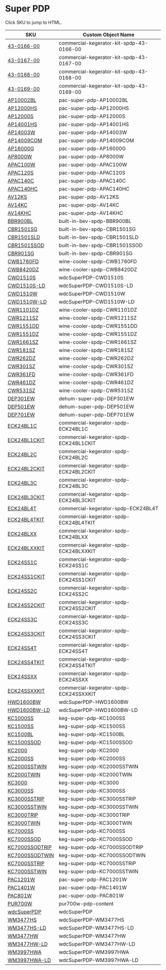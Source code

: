 # Super PDP

Click SKU to jump to HTML. 

| SKU                                        |  Custom Object Name                       |
| ------------------------------------------ | ------------------------------------------|
| [43-0166-00](html/43-0166-00.html)         |  commercial-kegerator-kit-spdp-43-0166-00 |
| [43-0167-00](html/43-0167-00.html)         |  commercial-kegerator-kit-spdp-43-0167-00 |
| [43-0168-00](html/43-0168-00.html)         |  commercial-kegerator-kit-spdp-43-0168-00 |
| [43-0169-00](html/43-0169-00.html)         |  commercial-kegerator-kit-spdp-43-0169-00 |
| [AP10002BL](html/AP10002BL.html)           |  pac-super-pdp-AP10002BL                  |
| [AP12000HS](html/AP12000HS.html)           |  pac-super-pdp-AP12000HS                  |
| [AP12000S](html/AP12000S.html)             |  pac-super-pdp-AP12000S                   |
| [AP14001HS](html/AP14001HS.html)           |  pac-super-pdp-AP14001HS                  |
| [AP14003W](html/AP14003W.html)             |  pac-super-pdp-AP14003W                   |
| [AP14009COM](html/AP14009COM.html)         |  pac-super-pdp-AP14009COM                 |
| [AP16000G](html/AP16000G.html)             |  pac-super-pdp-AP16000G                   |
| [AP8000W](html/AP8000W.html)               |  pac-super-pdp-AP8000W                    |
| [APAC100W](html/APAC100W.html)             |  pac-super-pdp-APAC100W                   |
| [APAC120S](html/APAC120S.html)             |  pac-super-pdp-APAC120S                   |
| [APAC140C](html/APAC140C.html)             |  pac-super-pdp-APAC140C                   |
| [APAC140HC](html/APAC140HC.html)           |  pac-super-pdp-APAC140HC                  |
| [AV12KS](html/AV12KS.html)                 |  pac-super-pdp-AV12KS                     |
| [AV14KC](html/AV14KC.html)                 |  pac-super-pdp-AV14KC                     |
| [AV14KHC](html/AV14KHC.html)               |  pac-super-pdp-AV14KHC                    |
| [BBR900BL](html/BBR900BL.html)             |  built-in-bev-spdp-BBR900BL               |
| [CBR1501SG](html/CBR1501SG.html)           |  built-in-bev-spdp-CBR1501SG              |
| [CBR1501SLD](html/CBR1501SLD.html)         |  built-in-bev-spdp-CBR1501SLD             |
| [CBR1501SSOD](html/CBR1501SSOD.html)       |  built-in-bev-spdp-CBR1501SSOD            |
| [CBR901SG](html/CBR901SG.html)             |  built-in-bev-spdp-CBR901SG               |
| [CWB1760FD](html/CWB1760FD.html)           |  wine-cooler-spdp-CWB1760FD               |
| [CWB8420DZ](html/CWB8420DZ.html)           |  wine-cooler-spdp-CWB8420DZ               |
| [CWD1510S](html/CWD1510S.html)             |  wdcSuperPDP-CWD1510S                     |
| [CWD1510S-LD](html/CWD1510S-LD.html)       |  wdcSuperPDP-CWD1510S-LD                  |
| [CWD1510W](html/CWD1510W.html)             |  wdcSuperPDP-CWD1510W                     |
| [CWD1510W-LD](html/CWD1510W-LD.html)       |  wdcSuperPDP-CWD1510W-LD                  |
| [CWR1101DZ](html/CWR1101DZ.html)           |  wine-cooler-spdp-CWR1101DZ               |
| [CWR1211SZ](html/CWR1211SZ.html)           |  wine-cooler-spdp-CWR1211SZ               |
| [CWR1551DD](html/CWR1551DD.html)           |  wine-cooler-spdp-CWR1551DD               |
| [CWR1551DZ](html/CWR1551DZ.html)           |  wine-cooler-spdp-CWR1551DZ               |
| [CWR1661SZ](html/CWR1661SZ.html)           |  wine-cooler-spdp-CWR1661SZ               |
| [CWR181SZ](html/CWR181SZ.html)             |  wine-cooler-spdp-CWR181SZ                |
| [CWR262DZ](html/CWR262DZ.html)             |  wine-cooler-spdp-CWR262DZ                |
| [CWR301SZ](html/CWR301SZ.html)             |  wine-cooler-spdp-CWR301SZ                |
| [CWR361FD](html/CWR361FD.html)             |  wine-cooler-spdp-CWR361FD                |
| [CWR461DZ](html/CWR461DZ.html)             |  wine-cooler-spdp-CWR461DZ                |
| [CWR531SZ](html/CWR531SZ.html)             |  wine-cooler-spdp-CWR531SZ                |
| [DEP301EW](html/DEP301EW.html)             |  dehum-super-pdp-DEP301EW                 |
| [DEP501EW](html/DEP501EW.html)             |  dehum-super-pdp-DEP501EW                 |
| [DEP701EW](html/DEP701EW.html)             |  dehum-super-pdp-DEP701EW                 |
| [ECK24BL1C](html/ECK24BL1C.html)           |  commercial-kegerator-spdp-ECK24BL1C      |
| [ECK24BL1CKIT](html/ECK24BL1CKIT.html)     |  commercial-kegerator-spdp-ECK24BL1CKIT   |
| [ECK24BL2C](html/ECK24BL2C.html)           |  commercial-kegerator-spdp-ECK24BL2C      |
| [ECK24BL2CKIT](html/ECK24BL2CKIT.html)     |  commercial-kegerator-spdp-ECK24BL2CKIT   |
| [ECK24BL3C](html/ECK24BL3C.html)           |  commercial-kegerator-spdp-ECK24BL3C      |
| [ECK24BL3CKIT](html/ECK24BL3CKIT.html)     |  commercial-kegerator-spdp-ECK24BL3CKIT   |
| [ECK24BL4T](html/ECK24BL4T.html)           |  commercial-kegerator-spdp-ECK24BL4T      |
| [ECK24BL4TKIT](html/ECK24BL4TKIT.html)     |  commercial-kegerator-spdp-ECK24BL4TKIT   |
| [ECK24BLXX](html/ECK24BLXX.html)           |  commercial-kegerator-spdp-ECK24BLXX      |
| [ECK24BLXXKIT](html/ECK24BLXXKIT.html)     |  commercial-kegerator-spdp-ECK24BLXXKIT   |
| [ECK24SS1C](html/ECK24SS1C.html)           |  commercial-kegerator-spdp-ECK24SS1C      |
| [ECK24SS1CKIT](html/ECK24SS1CKIT.html)     |  commercial-kegerator-spdp-ECK24SS1CKIT   |
| [ECK24SS2C](html/ECK24SS2C.html)           |  commercial-kegerator-spdp-ECK24SS2C      |
| [ECK24SS2CKIT](html/ECK24SS2CKIT.html)     |  commercial-kegerator-spdp-ECK24SS2CKIT   |
| [ECK24SS3C](html/ECK24SS3C.html)           |  commercial-kegerator-spdp-ECK24SS3C      |
| [ECK24SS3CKIT](html/ECK24SS3CKIT.html)     |  commercial-kegerator-spdp-ECK24SS3CKIT   |
| [ECK24SS4T](html/ECK24SS4T.html)           |  commercial-kegerator-spdp-ECK24SS4T      |
| [ECK24SS4TKIT](html/ECK24SS4TKIT.html)     |  commercial-kegerator-spdp-ECK24SS4TKIT   |
| [ECK24SSXX](html/ECK24SSXX.html)           |  commercial-kegerator-spdp-ECK24SSXX      |
| [ECK24SSXXKIT](html/ECK24SSXXKIT.html)     |  commercial-kegerator-spdp-ECK24SSXXKIT   |
| [HWD1600BW](html/HWD1600BW.html)           |  wdcSuperPDP-HWD1600BW                    |
| [HWD1600BW-LD](html/HWD1600BW-LD.html)     |  wdcSuperPDP-HWD1600BW-LD                 |
| [KC1000SS](html/KC1000SS.html)             |  keg-super-pdp-KC1000SS                   |
| [KC1500SS](html/KC1500SS.html)             |  keg-super-pdp-KC1500SS                   |
| [KC1500BL](html/KC1500BL.html)             |  keg-super-pdp-KC1500BL                   |
| [KC1500SSOD](html/KC1500SSOD.html)         |  keg-super-pdp-KC1500SSOD                 |
| [KC2000](html/KC2000.html)                 |  keg-super-pdp-KC2000                     |
| [KC2000SS](html/KC2000SS.html)             |  keg-super-pdp-KC2000SS                   |
| [KC2000SSTWIN](html/KC2000SSTWIN.html)     |  keg-super-pdp-KC2000SSTWIN               |
| [KC2000TWIN](html/KC2000TWIN.html)         |  keg-super-pdp-KC2000TWIN                 |
| [KC3000](html/KC3000.html)                 |  keg-super-pdp-KC3000                     |
| [KC3000SS](html/KC3000SS.html)             |  keg-super-pdp-KC3000SS                   |
| [KC3000SSTRIP](html/KC3000SSTRIP.html)     |  keg-super-pdp-KC3000SSTRIP               |
| [KC3000SSTWIN](html/KC3000SSTWIN.html)     |  keg-super-pdp-KC3000SSTWIN               |
| [KC3000TRIP](html/KC3000TRIP.html)         |  keg-super-pdp-KC3000TRIP                 |
| [KC3000TWIN](html/KC3000TWIN.html)         |  keg-super-pdp-KC3000TWIN                 |
| [KC7000SS](html/KC7000SS.html)             |  keg-super-pdp-KC7000SS                   |
| [KC7000SSOD](html/KC7000SSOD.html)         |  keg-super-pdp-KC7000SSOD                 |
| [KC7000SSODTRIP](html/KC7000SSODTRIP.html) |  keg-super-pdp-KC7000SSODTRIP             |
| [KC7000SSODTWIN](html/KC7000SSODTWIN.html) |  keg-super-pdp-KC7000SSODTWIN             |
| [KC7000SSTRIP](html/KC7000SSTRIP.html)     |  keg-super-pdp-KC7000SSTRIP               |
| [KC7000SSTWIN](html/KC7000SSTWIN.html)     |  keg-super-pdp-KC7000SSTWIN               |
| [PAC1201W](html/PAC1201W.html)             |  pac-super-pdp-PAC1201W                   |
| [PAC1401W](html/PAC1401W.html)             |  pac-super-pdp-PAC1401W                   |
| [PAC801W](html/PAC801W.html)               |  pac-super-pdp-PAC801W                    |
| [PUR700W](html/PUR700W.html)               |  pur700w-pdp-content                      |
| [wdcSuperPDP](html/wdcSuperPDP.html)       |  wdcSuperPDP                              |
| [WM3477HS](html/WM3477HS.html)             |  wdcSuperPDP-WM3477HS                     |
| [WM3477HS-LD](html/WM3477HS-LD.html)       |  wdcSuperPDP-WM3477HS-LD                  |
| [WM3477HW](html/WM3477HW.html)             |  wdcSuperPDP-WM3477HW                     |
| [WM3477HW-LD](html/WM3477HW-LD.html)       |  wdcSuperPDP-WM3477HW-LD                  |
| [WM3997HWA](html/WM3997HWA.html)           |  wdcSuperPDP-WM3997HWA                    |
| [WM3997HWA-LD](html/WM3997HWA-LD.html)     |  wdcSuperPDP-WM3997HWA-LD                 |
